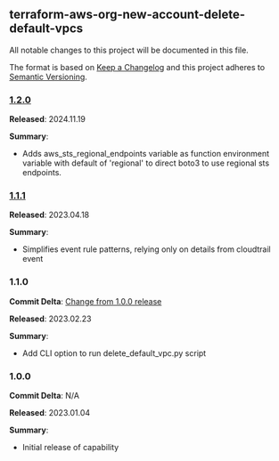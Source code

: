 ## terraform-aws-org-new-account-delete-default-vpcs

All notable changes to this project will be documented in this file.

The format is based on [Keep a Changelog](http://keepachangelog.com/) and this project adheres to [Semantic Versioning](http://semver.org/).

### [1.2.0](https://github.com/plus3it/terraform-aws-org-new-account-delete-default-vpcs/releases/tag/1.2.0)

**Released**: 2024.11.19

**Summary**:

* Adds aws_sts_regional_endpoints variable as function environment variable with default of 'regional' to direct boto3 to use regional sts endpoints.

### [1.1.1](https://github.com/plus3it/terraform-aws-org-new-account-delete-default-vpcs/releases/tag/1.1.1)

**Released**: 2023.04.18

**Summary**:

* Simplifies event rule patterns, relying only on details from cloudtrail event

### 1.1.0

**Commit Delta**: [Change from 1.0.0 release](https://github.com/plus3it/terraform-aws-org-new-account-delete-default-vpcs/compare/1.1.0...1.0.0)

**Released**: 2023.02.23

**Summary**:

* Add CLI option to run delete_default_vpc.py script

### 1.0.0

**Commit Delta**: N/A

**Released**: 2023.01.04

**Summary**:

* Initial release of capability
